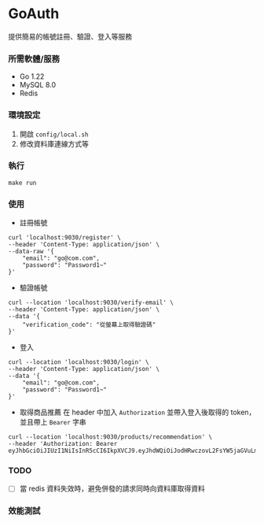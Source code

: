 # GoAuth

提供簡易的帳號註冊、驗證、登入等服務

### 所需軟體/服務

- Go 1.22
- MySQL 8.0
- Redis

### 環境設定

1. 開啟 `config/local.sh`
2. 修改資料庫連線方式等

### 執行

```shell
make run
```

### 使用

- 註冊帳號

```shell
curl 'localhost:9030/register' \
--header 'Content-Type: application/json' \
--data-raw '{
    "email": "go@com.com",
    "password": "Password1~"
}'
```

- 驗證帳號

```shell
curl --location 'localhost:9030/verify-email' \
--header 'Content-Type: application/json' \
--data '{
    "verification_code": "從螢幕上取得驗證碼"
}'
```

- 登入

```shell
curl --location 'localhost:9030/login' \
--header 'Content-Type: application/json' \
--data '{
    "email": "go@com.com",
    "password": "Password1~"
}'
```

- 取得商品推薦
  在 header 中加入 `Authorization` 並帶入登入後取得的 token，並且帶上 `Bearer` 字串

```shell
curl --location 'localhost:9030/products/recommendation' \
--header 'Authorization: Bearer eyJhbGciOiJIUzI1NiIsInR5cCI6IkpXVCJ9.eyJhdWQiOiJodHRwczovL2FsYW5jaGVuLmNvbSIsImV4cCI6MTcxMTE3ODk0NiwianRpIjoiNTNkOTBlYTktYmI2Ni00YjkwLWJkZjEtMjZkZjgyMmY3M2I3IiwiaWF0IjoxNzExMDkyNTQ2LCJpc3MiOiJBbGFuIGNoZW4iLCJuYmYiOjE3MTEwOTI1NDYsInN1YiI6IjI3MDA2YWE2LWI5NTctNDY0My05MTI5LTQ2NWNiNWYyNDZjYyJ9.QWIQQ3VcZkgJFLrskGDEJk4tAjKSE8RaxmkszBWnEdE'
```

### TODO

- [ ] 當 redis 資料失效時，避免併發的請求同時向資料庫取得資料

### 效能測試
